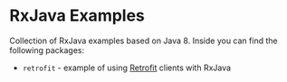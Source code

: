 RxJava Examples
================

Collection of RxJava examples based on Java 8. Inside you can find the following packages: 

* ```retrofit``` - example of using [Retrofit](github.com/square/retrofit) clients with RxJava